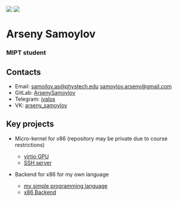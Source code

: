 <p align="left">
    <img src="https://img.shields.io/badge/Age-20-blue" />
    <img src="https://img.shields.io/badge/Languages-English%20%26%20Russian-red" />
</p>

<h1 align="left">Arseny Samoylov</h1>
<h3 align="left">MIPT student</h3>

## Contacts
* Email: [samoilov.as@phystech.edu](mailto:samoilov.as@phystech.edu) [samoylov.arseny@gmail.com](mailto:samoylov.arseny@gmail.com)
* GitLab: [ArsenySamoylov](https://gitlab.com/ArsenySamoylov)
* Telegram: [ivalox](https://telegram.me/ivalox)
* VK: [arseny_samoylov](https://vk.com/arseny_samoylov)

## Key projects
* Micro-kernel for x86 (repository may be private due to course restrictions)
    * [virtio GPU](https://github.com/ArsenySamoylov/JOS_GPU)
    * [SSH server](https://github.com/jos-ssh/itask)
    
* Backend for x86 for my own language
  * [my simple programming language](https://github.com/ArsenySamoylov/Lang) 
  * [x86 Backend](https://github.com/ArsenySamoylov/SecondSemester/tree/master/x86BackEnd) 
